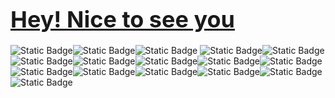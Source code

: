 <h1><span style="color: blue; font-size: 36px;"><a href='https://github.com/MadihaMassoudi'>Hey! Nice to see you</a></span></h1>
<div><img alt="Static Badge" src="https://img.shields.io/badge/JavaScript-blue"><img alt="Static Badge" src="https://img.shields.io/badge/CSS-pink"><img alt="Static Badge" src="https://img.shields.io/badge/HTML-orange"> <img alt="Static Badge" src="https://img.shields.io/badge/TypeJS-violet"><img alt="Static Badge" src="https://img.shields.io/badge/Python-purple"><img alt="Static Badge" src="https://img.shields.io/badge/Numpy-grey"><img alt="Static Badge" src="https://img.shields.io/badge/Matplotlib-violet"><img alt="Static Badge" src="https://img.shields.io/badge/PyGame-darkblue"><img alt="Static Badge" src="https://img.shields.io/badge/CapCut-cyan"><img alt="Static Badge" src="https://img.shields.io/badge/VS%20Code-black"><img alt="Static Badge" src="https://img.shields.io/badge/PyCharm-darkpurple"><img alt="Static Badge" src="https://img.shields.io/badge/Freelancer-lightblue"><img alt="Static Badge" src="https://img.shields.io/badge/Sklearn-red"><img alt="Static Badge" src="https://img.shields.io/badge/Linear%20Regression-darkgreen"><img alt="Static Badge" src="https://img.shields.io/badge/Logistic%20Regression-lightgreen"><img alt="Static Badge" src="https://img.shields.io/badge/Machine%20Learning-darkred"></div>
